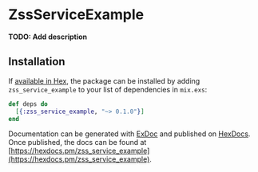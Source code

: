 # ZssServiceExample

**TODO: Add description**

## Installation

If [available in Hex](https://hex.pm/docs/publish), the package can be installed
by adding `zss_service_example` to your list of dependencies in `mix.exs`:

```elixir
def deps do
  [{:zss_service_example, "~> 0.1.0"}]
end
```

Documentation can be generated with [ExDoc](https://github.com/elixir-lang/ex_doc)
and published on [HexDocs](https://hexdocs.pm). Once published, the docs can
be found at [https://hexdocs.pm/zss_service_example](https://hexdocs.pm/zss_service_example).

